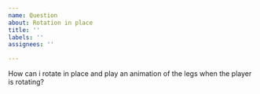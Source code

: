 ```yaml
---
name: Question
about: Rotation in place
title: ''
labels: ''
assignees: ''

---
```


How can i rotate in place and play an animation of the legs when the player is rotating?
